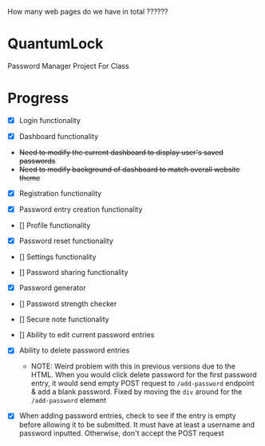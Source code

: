 How many web pages do we have in total ??????




# QuantumLock

Password Manager Project For Class

# Progress

- [x] Login functionality

- [x] Dashboard functionality

* ~~Need to modify the current dashboard to display user's saved passwords~~
* ~~Need to modify background of dashboard to match overall website theme~~


- [x] Registration functionality


- [x] Password entry creation functionality


- [] Profile functionality


- [x] Password reset functionality


- [] Settings functionality


- [] Password sharing functionality


- [x] Password generator


- [] Password strength checker


- [] Secure note functionality


- [] Ability to edit current password entries


- [x] Ability to delete password entries

    - NOTE: Weird problem with this in previous versions due to the HTML. When you would click delete password for the first password entry, it would send empty POST request to `/add-password` endpoint & add a blank password. Fixed by moving the `div` around for the `/add-password` element 


- [x] When adding password entries, check to see if the entry is empty before allowing it to be submitted. It must have at least a username and password inputted. Otherwise, don't accept the POST request
